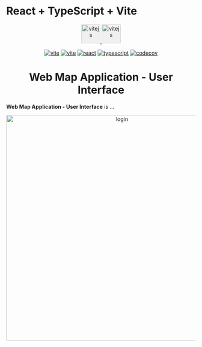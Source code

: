 # React + TypeScript + Vite

<!-- markdownlint-disable-next-line -->

<div align="center">

<p align="center">
  <a href="https://vitejs.dev/" rel="noopener" target="_blank">
    <img
      style="background-color:#f0f0f0"
      width="50"
      src="https://vitejs.dev/logo-with-shadow.png"
      alt="vitejs">
      </a>
  <a href="https://vitest.dev/" rel="noopener" target="_blank">
    <img
      style="background-color:#f0f0f0"
      width="50"
      src="https://vitest.dev/logo-shadow.svg"
      alt="vitejs">
      </a>
</p>

[![vite](https://img.shields.io/badge/vite-5.2.0-yellow)](https://vitejs.dev/)
[![vite](https://img.shields.io/badge/vitest-1.6.0-yellow)](https://vitest.dev/)
[![react](https://img.shields.io/badge/reactjs-v18.3.1-blue)](https://react.dev/)
[![typescript](https://img.shields.io/badge/typescript-v5.2.2-blue)](https://www.typescriptlang.org/)
[![codecov](https://codecov.io/gh/arashmad/web-map-ui/graph/badge.svg?token=jbGADp8zyv)](https://codecov.io/gh/arashmad/web-map-ui)

</div>

<h1 align="center">Web Map Application - User Interface</h1>

**Web Map Application - User Interface** is ...

<div align="center">
    <p align="center">
        <img width="600" src="./src/img/demo/web_map_application_login.png" alt="login">
    </p>
</div>
